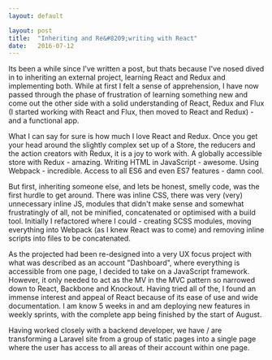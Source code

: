 ```yaml
---
layout: default

layout: post
title:  "Inheriting and Re&#8209;writing with React"
date:   2016-07-12
---
```


Its been a while since I've written a post, but thats because I've nosed dived in to inheriting an external project, learning React and Redux and implementing both. While at first I felt a sense of apprehension, I have now passed through the phase of frustration of learning something new and come out the other side with a solid understanding of React, Redux and Flux (I started working with React and Flux, then moved to React and Redux) - and a functional app.

What I can say for sure is how much I love React and Redux. Once you get your head around the slightly complex set up of a Store, the reducers and the action creators with Redux, it is a joy to work with. A globally accessible store with Redux - amazing. Writing HTML in JavaScript - awesome. Using Webpack - incredible. Access to all ES6 and even ES7 features - damn cool.

But first, inheriting someone else, and lets be honest, smelly code, was the first hurdle to get around. There was inline CSS, there was very (very) unnecessary inline JS, modules that didn't make sense and somewhat frustratingly of all, not be minified, concatenated or optimised with a build tool. Initially I refactored where I could - creating SCSS modules, moving everything into Webpack (as I knew React was to come) and removing inline scripts into files to be concatenated.

As the projected had been re-designed into a very UX focus project with what was described as an account "Dashboard", where everything is accessible from one page, I decided to take on a JavaScript framework. However, it only needed to act as the MV in the MVC pattern so narrowed down to React, Backbone and Knockout. Having tried all of the, I found an immense interest and appeal of React because of its ease of use and wide documentation. I am know 5 weeks in and am deploying new features in weekly sprints, with the complete app being finished by the start of August.

Having worked closely with a backend developer, we have / are transforming a Laravel site from a group of static pages into a single page where the user has access to all areas of their account within one page.
